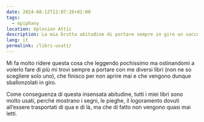 ```yaml
---
date: 2024-08-12T12:07:26+02:00
tags:
  - epiphany
location: Xplosion Attic
description: La mia brutta abitudine di portare sempre in giro un sacco di libri che si rovinano molto, ma di non leggerli quasi mai…
lang: it
permalink: /libri-usati/
---
```

Mi fa molto ridere questa cosa che leggendo pochissimo ma ostinandomi a volerlo fare di più mi trovi sempre a portare con me diversi libri (non ne so scegliere solo uno), che finisco per non aprire mai e che vengono dunque sballonzolati in giro.

Come conseguenza di questa insensata abitudine, tutti i miei libri sono molto usati, perché mostrano i segni, le pieghe, il logoramento dovuti all’essere trasportati di qua e di là, ma che di fatto non vengono quasi mai letti.
